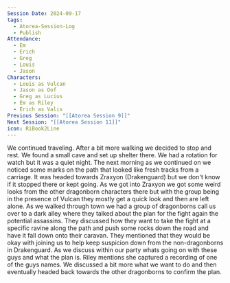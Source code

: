 ```yaml
---
Session Date: 2024-09-17
tags:
  - Atorea-Session-Log
  - Publish
Attendance:
  - Em
  - Erich
  - Greg
  - Louis
  - Jason
Characters:
  - Louis as Vulcan
  - Jason as Oof
  - Greg as Lucius
  - Em as Riley
  - Erich as Valis
Previous Session: "[[Atorea Session 9]]"
Next Session: "[[Atorea Session 11]]"
icon: RiBook2Line
---
```

We continued traveling. After a bit more walking we decided to stop and rest. We found a small cave and set up shelter there. We had a rotation for watch but it was a quiet night. The next morning as we continued on we noticed some marks on the path that looked like fresh tracks from a carriage. It was headed towards Zraxyon (Drakenguard) but we don't know if it stopped there or kept going. As we got into Zraxyon we got some weird looks from the other dragonborn characters there but with the group being in the presence of Vulcan they mostly get a quick look and then are left alone. As we walked through town we had a group of dragonborns call us over to a dark alley where they talked about the plan for the fight again the potential assassins. They discussed how they want to take the fight at a specific ravine along the path and push some rocks down the road and have it fall down onto their caravan. They mentioned that they would be okay with joining us to help keep suspicion down from the non-dragonborns in Drakenguard. As we discuss within our party whats going on with these guys and what the plan is. Riley mentions she captured a recording of one of the guys names. We discussed a bit more what we want to do and then eventually headed back towards the other dragonborns to confirm the plan.


